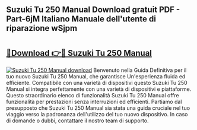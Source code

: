 ## Suzuki Tu 250 Manual Download gratuit PDF - Part-6jM Italiano Manuale dell'utente di riparazione wSjpm

# <h2><a href="http://dfcyji.blite.top/?on=Suzuki+Tu+250+Manual">🔗Download 👉🔴 Suzuki Tu 250 Manual</a></h2>

[![Suzuki Tu 250 Manual download](https://i.imgur.com/lujVjoI.png)](http://dfcyji.blite.top/?on=Suzuki+Tu+250+Manual)
Benvenuto nella Guida Definitiva per il tuo nuovo Suzuki Tu 250 Manual, che garantisce Un'esperienza fluida ed efficiente. Compatibile con una varietà di dispositivi questo Suzuki Tu 250 Manual si integra perfettamente con una varietà di dispositivi e piattaforme. Questo straordinario elenco di funzionalità Suzuki Tu 250 Manual offre funzionalità per prestazioni senza interruzioni ed efficienti. Partiamo dal presupposto che Suzuki Tu 250 Manual sia stata una guida cruciale nel tuo viaggio verso la padronanza dell'utilizzo del tuo nuovo dispositivo. In caso di domande o dubbi, contattare il nostro team di supporto.

